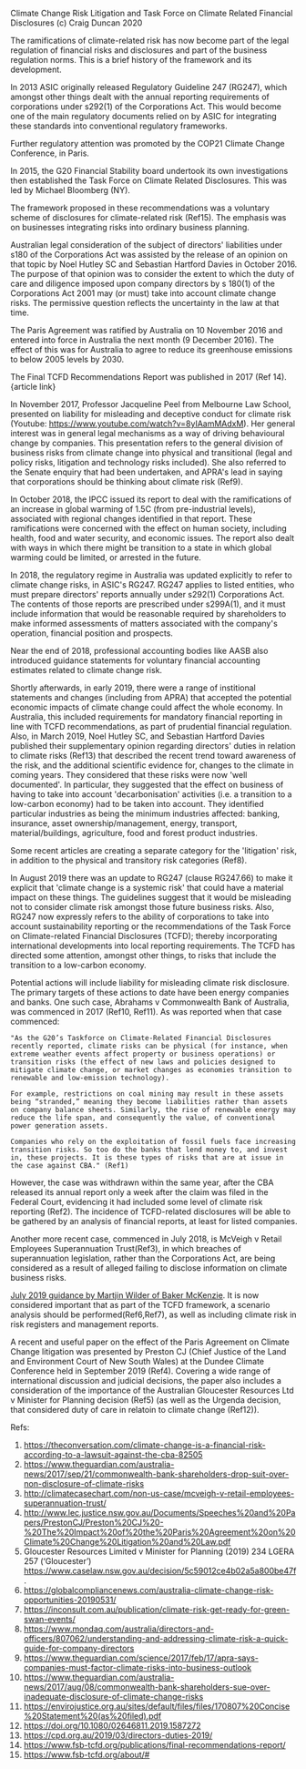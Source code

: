 Climate Change Risk Litigation and Task Force on Climate Related Financial Disclosures
(c) Craig Duncan 2020

The ramifications of climate-related risk has now become part of the legal regulation of financial risks and disclosures and part of the business regulation norms.  This is a brief history of the framework and its development. 

In 2013 ASIC originally released Regulatory Guideline 247 (RG247), which amongst other things dealt with the annual reporting requirements of corporations under s292(1) of the Corporations Act.  This would become one of the main regulatory documents relied on by ASIC for integrating these standards into conventional regulatory frameworks.

Further regulatory attention was promoted by the COP21 Climate Change Conference, in Paris.  

In 2015, the G20 Financial Stability board undertook its own investigations then established the Task Force on Climate Related Disclosures.  This was led by Michael Bloomberg (NY).   

The framework proposed in these recommendations was a voluntary scheme of disclosures for climate-related risk (Ref15).  The emphasis was on businesses integrating risks into ordinary business planning.

Australian legal consideration of the subject of directors' liabilities under s180 of the Corporations Act was assisted by the release of an opinion on that topic by Noel Hutley SC and Sebastian Hartford Davies in October 2016.   The purpose of that opinion was to consider the extent to which the duty of care and diligence imposed upon company directors by s 180(1) of the Corporations Act 2001 may (or must) take into account climate change risks.  The permissive question reflects the uncertainty in the law at that time.   

The Paris Agreement was ratified by Australia on 10 November 2016 and entered into force in Australia the next month (9 December 2016).  The effect of this was for Australia to agree to reduce its greenhouse emissions to below 2005 levels by 2030.

The Final TCFD Recommendations Report was published in 2017 (Ref 14). {article link}

In November 2017, Professor Jacqueline Peel from Melbourne Law School, presented on liability for misleading and deceptive conduct for climate risk (Youtube: https://www.youtube.com/watch?v=8yIAamMAdxM).  Her general interest was in general legal mechanisms as a way of driving behavioural change by companies.  This presentation refers to the general division of business risks from climate change into physical and transitional (legal and policy risks, litigation and technology risks included).  She also referred to the Senate enquiry that had been undertaken, and APRA's lead in saying that corporations should be thinking about climate risk (Ref9).

In October 2018, the IPCC issued its report to deal with the ramifications of an increase in global warming of 1.5C (from pre-industrial levels), associated with regional changes identified in that report.  These ramifications were concerned with the effect on human society, including health, food and water security, and economic issues.  The report also dealt with ways in which there might be transition to a state in which global warming could be limited, or arrested in the future.

In 2018, the regulatory regime in Australia was updated explicitly to refer to climate change risks, in ASIC's RG247.   RG247 applies to listed entities, who must prepare directors' reports annually under s292(1) Corporations Act.   The contents of those reports are prescribed under s299A(1), and it must include information that would be reasonable required by shareholders to make informed assessments of matters associated with the company's operation, financial position and prospects. 

Near the end of 2018, professional accounting bodies like AASB also introduced guidance statements for voluntary financial accounting estimates related to climate change risk.  

Shortly afterwards, in early 2019, there were a range of institional statements and changes (including from APRA) that accepted the potential economic impacts of climate change could affect the whole economy.  In Australia, this included requirements for mandatory financial reporting in line with TCFD recommendations, as part of prudential financial regulation.   Also, in  March 2019, Noel Hutley SC, and Sebastian Hartford Davies published their supplementary opinion regarding directors' duties in relation to climate risks (Ref13) that described the recent trend toward awareness of the risk, and the additional scientific evidence for, changes to the climate in coming years.  They considered that these risks were now 'well documented'.  In particular, they suggested that the effect on business of having to take into account 'decarbonisation' activities (i.e. a transition to a low-carbon economy) had to be taken into account.  They identified particular industries as being the minimum industries affected: banking, insurance, asset ownership/management, energy, transport, material/buildings, agriculture, food and forest product industries.

Some recent articles are creating a separate category for the 'litigation' risk, in addition to the physical and transitory risk categories (Ref8).

In August 2019 there was an update to RG247 (clause RG247.66) to make it explicit that 'climate change is a systemic risk' that could have a material impact on these things.  The guidelines suggest that it would be misleading not to consider climate risk amongst those future business risks.  Also, RG247 now expressly refers to the ability of corporations to take into account sustainability reporting or the recommendations of the Task Force on Climate-related Financial Disclosures (TCFD); thereby incorporating international developments into local reporting requirements.  The TCFD has directed some attention, amongst other things, to risks that include the transition to a low-carbon economy.

Potential actions will include liability for misleading climate risk disclosure.  The primary targets of these actions to date have been energy companies and banks.  One such case, Abrahams v Commonwealth Bank of Australia, was commenced in 2017 (Ref10, Ref11).  As was reported when that case commenced:   

	"As the G20’s Taskforce on Climate-Related Financial Disclosures recently reported, climate risks can be physical (for instance, when extreme weather events affect property or business operations) or transition risks (the effect of new laws and policies designed to mitigate climate change, or market changes as economies transition to renewable and low-emission technology).

	For example, restrictions on coal mining may result in these assets being “stranded,” meaning they become liabilities rather than assets on company balance sheets. Similarly, the rise of renewable energy may reduce the life span, and consequently the value, of conventional power generation assets.

	Companies who rely on the exploitation of fossil fuels face increasing transition risks. So too do the banks that lend money to, and invest in, these projects. It is these types of risks that are at issue in the case against CBA." (Ref1)

However, the case was withdrawn within the same year, after the CBA released its annual report only a week after the claim was filed in the Federal Court, evidencing it had included some level of climate risk reporting (Ref2).  The incidence of TCFD-related disclosures will be able to be gathered by an analysis of financial reports, at least for listed companies.  

Another more recent case, commenced in July 2018, is McVeigh v Retail Employees Superannuation Trust(Ref3), in which breaches of superannuation legislation, rather than the Corporations Act, are being considered as a result of alleged failing to disclose information on climate business risks.

[July 2019 guidance by Martjin Wilder of Baker McKenzie](Ref6).  It is now considered important that as part of the TCFD framework, a scenario analysis should be performed(Ref6,Ref7), as well as including climate risk in risk registers and management reports.

A recent and useful paper on the effect of the Paris Agreement on Climate Change litigation was presented by Preston CJ (Chief Justice of the Land and Environment Court of New South Wales) at the Dundee Climate Conference held in September 2019 (Ref4).  Covering a wide range of international discussion and judicial decisions, the paper also includes a consideration of the importance of the Australian Gloucester Resources Ltd v Minister for Planning decision (Ref5) (as well as the Urgenda decision, that considered duty of care in relatoin to climate change (Ref12)).

Refs:

1.	https://theconversation.com/climate-change-is-a-financial-risk-according-to-a-lawsuit-against-the-cba-82505
2.	https://www.theguardian.com/australia-news/2017/sep/21/commonwealth-bank-shareholders-drop-suit-over-non-disclosure-of-climate-risks
3.	http://climatecasechart.com/non-us-case/mcveigh-v-retail-employees-superannuation-trust/
4.  http://www.lec.justice.nsw.gov.au/Documents/Speeches%20and%20Papers/PrestonCJ/Preston%20CJ%20-%20The%20Impact%20of%20the%20Paris%20Agreement%20on%20Climate%20Change%20Litigation%20and%20Law.pdf
5.  Gloucester Resources Limited v Minister for Planning (2019) 234 LGERA 257 (‘Gloucester’) <https://www.caselaw.nsw.gov.au/decision/5c59012ce4b02a5a800be47f>.
6.	https://globalcompliancenews.com/australia-climate-change-risk-opportunities-20190531/
7.	https://inconsult.com.au/publication/climate-risk-get-ready-for-green-swan-events/
8.	https://www.mondaq.com/australia/directors-and-officers/807062/understanding-and-addressing-climate-risk-a-quick-guide-for-company-directors
9.	https://www.theguardian.com/science/2017/feb/17/apra-says-companies-must-factor-climate-risks-into-business-outlook
10.	https://www.theguardian.com/australia-news/2017/aug/08/commonwealth-bank-shareholders-sue-over-inadequate-disclosure-of-climate-change-risks
11.	https://envirojustice.org.au/sites/default/files/files/170807%20Concise%20Statement%20(as%20filed).pdf
12.	https://doi.org/10.1080/02646811.2019.1587272
13. https://cpd.org.au/2019/03/directors-duties-2019/
14.	https://www.fsb-tcfd.org/publications/final-recommendations-report/
15.	https://www.fsb-tcfd.org/about/#


	
